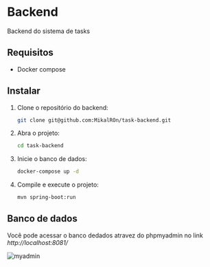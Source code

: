 # Backend
<p aling="center">Backend do sistema de tasks</p>

## Requisitos

- Docker compose

## Instalar
1. Clone o repositório do backend:
   ```bash
   git clone git@github.com:MikalROn/task-backend.git
   ```
2. Abra o projeto:

   ```bash
   cd task-backend
   ```
3. Inicie o banco de dados:
   ```bash
   docker-compose up -d
   ```
   
4. Compile e execute o projeto:
   ```bash
   mvn spring-boot:run
   ```

## Banco de dados

Você pode acessar o banco dedados atravez do phpmyadmin no link *http://localhost:8081/*

![myadmin](http://localhost:8081/)
